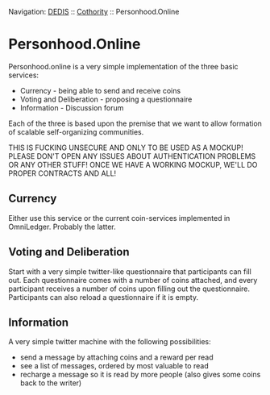 Navigation: [DEDIS](https://github.com/dedis/doc/tree/master/README.md) ::
[Cothority](https://github.com/dedis/cothority/tree/master/README.md) ::
Personhood.Online

# Personhood.Online

Personhood.online is a very simple implementation of the three basic services:

- Currency - being able to send and receive coins
- Voting and Deliberation - proposing a questionnaire
- Information - Discussion forum

Each of the three is based upon the premise that we want to allow formation
of scalable self-organizing communities.

THIS IS FUCKING UNSECURE AND ONLY TO BE USED AS A MOCKUP! PLEASE DON'T OPEN
ANY ISSUES ABOUT AUTHENTICATION PROBLEMS OR ANY OTHER STUFF! ONCE WE HAVE A
WORKING MOCKUP, WE'LL DO PROPER CONTRACTS AND ALL!

## Currency

Either use this service or the current coin-services implemented in OmniLedger.
Probably the latter.

## Voting and Deliberation

Start with a very simple twitter-like questionnaire that participants can fill
out. Each questionnaire comes with a number of coins attached, and every
participant receives a number of coins upon filling out the questionnaire.
Participants can also reload a questionnaire if it is empty.

## Information

A very simple twitter machine with the following possibilities:
- send a message by attaching coins and a reward per read
- see a list of messages, ordered by most valuable to read
- recharge a message so it is read by more people (also gives some coins
  back to the writer)
